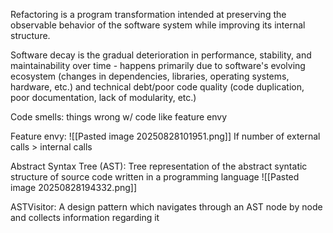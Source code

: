 Refactoring is a program transformation intended at preserving the observable behavior of the software system while improving its internal structure.

Software decay is the gradual deterioration in performance, stability, and maintainability over time - happens primarily due to software's evolving ecosystem (changes in dependencies, libraries, operating systems, hardware, etc.) and technical debt/poor code quality (code duplication, poor documentation, lack of modularity, etc.)

Code smells: things wrong w/ code like feature envy 

Feature envy:
![[Pasted image 20250828101951.png]]
If number of external calls > internal calls

Abstract Syntax Tree (AST): Tree representation of the abstract syntatic structure of source code written in a programming language
![[Pasted image 20250828194332.png]]

ASTVisitor: A design pattern which navigates through an AST node by node and collects information regarding it
